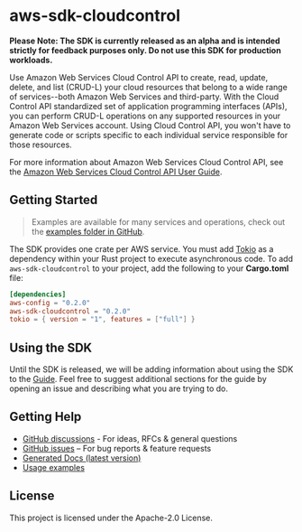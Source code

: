 # aws-sdk-cloudcontrol

**Please Note: The SDK is currently released as an alpha and is intended strictly for
feedback purposes only. Do not use this SDK for production workloads.**

Use Amazon Web Services Cloud Control API to create, read, update, delete, and list (CRUD-L) your cloud resources that belong to a wide range of services--both Amazon Web Services and third-party. With the Cloud Control API standardized set of application programming interfaces (APIs), you can perform CRUD-L operations on any supported resources in your Amazon Web Services account. Using Cloud Control API, you won't have to generate code or scripts specific to each individual service responsible for those resources.

For more information about Amazon Web Services Cloud Control API, see the [Amazon Web Services Cloud Control API User Guide](https://docs.aws.amazon.com/cloudcontrolapi/latest/userguide/what-is-cloudcontrolapi.html).

## Getting Started

> Examples are available for many services and operations, check out the
> [examples folder in GitHub](https://github.com/awslabs/aws-sdk-rust/tree/main/examples).

The SDK provides one crate per AWS service. You must add [Tokio](https://crates.io/crates/tokio)
as a dependency within your Rust project to execute asynchronous code. To add `aws-sdk-cloudcontrol` to
your project, add the following to your **Cargo.toml** file:

```toml
[dependencies]
aws-config = "0.2.0"
aws-sdk-cloudcontrol = "0.2.0"
tokio = { version = "1", features = ["full"] }
```

## Using the SDK

Until the SDK is released, we will be adding information about using the SDK to the
[Guide](https://github.com/awslabs/aws-sdk-rust/blob/main/Guide.md). Feel free to suggest
additional sections for the guide by opening an issue and describing what you are trying to do.

## Getting Help

* [GitHub discussions](https://github.com/awslabs/aws-sdk-rust/discussions) - For ideas, RFCs & general questions
* [GitHub issues](https://github.com/awslabs/aws-sdk-rust/issues/new/choose) – For bug reports & feature requests
* [Generated Docs (latest version)](https://awslabs.github.io/aws-sdk-rust/)
* [Usage examples](https://github.com/awslabs/aws-sdk-rust/tree/main/examples)

## License

This project is licensed under the Apache-2.0 License.

